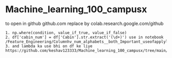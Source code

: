 # Machine_learning_100_campusx

to open in github github.com replace by colab.research.google.com/github

    1. np.where(condition, value_if_true, value_if_false)
    2. df['cabin_num'] = df['Cabin'].str.extract('(\d+)') use in notebook /Feature_Engineering/Columnhv_num_alphabets__both_Important_useofapplylabmda
    3. and lambda ka use bhi on df ke liye https://github.com/keshav123333/Machine_learning_100_campusx/tree/main/Feature_Engineering/Columnhv_num_alphabets__both_Important_useofapplylabmda
